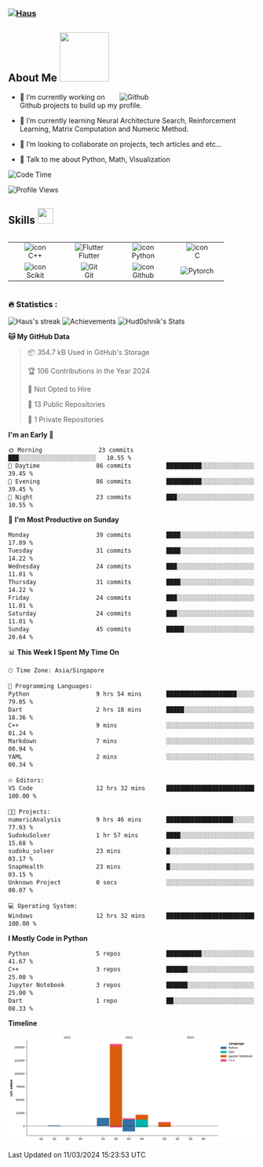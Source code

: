 <h3 align="left"><a href="https://Haus226.github.io/">
   <img alt="Haus" src="https://readme-typing-svg.herokuapp.com?font=Fira+Code&pause=1000&random=false&width=435&lines=Haus;AI%2FMath+enthusiast&width=440&height=60&color=68C3D4&vCenter=true&size=60" alt="Typing SVG"></a>
</h3>

<h2> About Me <img src = "https://raw.githubusercontent.com/rahulbanerjee26/githubProfileReadmeGenerator/main/gifs/eatSleepCodeRepeat.gif" width = 100px height='100px'></h2>

<img width="55%" align="right" alt="Github" src="https://raw.githubusercontent.com/rahulbanerjee26/githubProfileReadmeGenerator/47a1a7b035154ce002fffc42e803b6ca8acbc4f3/gifs/git-header.svg" />


- 🔭 I’m currently working on Github projects to build up my profile.

- 🌱 I’m currently learning Neural Architecture Search, Reinforcement Learning, Matrix Computation and Numeric Method.

- 👯 I’m looking to collaborate on projects, tech articles and etc... 

- 💬 Talk to me about Python, Math, Visualization
  
![Code Time](http://img.shields.io/badge/Code%20Time-27%20hrs%2023%20mins-blue)

![Profile Views](http://img.shields.io/badge/Profile%20Views-180-blue)
<h2> Skills <img src = "https://raw.githubusercontent.com/rahulbanerjee26/githubProfileReadmeGenerator/main/gifs/code.gif" width = 32px height=32px> </h2>


<div style="display: flex; justify-content: center;">
  <table>
    <tr>
      <td align="center" width="96">
        <img src="https://techstack-generator.vercel.app/cpp-icon.svg" alt="icon" width="65" height="65" />
        <br>C++
      </td>
      <td align="center" width="96">
        <img src="https://raw.githubusercontent.com/rahulbanerjee26/githubAboutMeGenerator/main/icons/flutter.svg" width="65" height="65" alt="Flutter" />
        <br>Flutter
      </td>
      <td align="center" width="96">
        <img src="https://techstack-generator.vercel.app/python-icon.svg" alt="icon" width="65" height="65" />
        <br>Python
      </td>
            <td align="center" width="96">
        <img src='https://raw.githubusercontent.com/rahulbanerjee26/githubAboutMeGenerator/main/icons/c.svg' alt="icon" width="65" height="65" />
        <br>C
      </td>
    </tr>
    <tr>
          <td align="center" width="96">
        <img src='https://raw.githubusercontent.com/rahulbanerjee26/githubAboutMeGenerator/main/icons/scikit.svg' alt="icon" width="65" height="65" />
        <br>Scikit
      </td>
      <td align="center" width="96">
        <img src="https://user-images.githubusercontent.com/25181517/192108372-f71d70ac-7ae6-4c0d-8395-51d8870c2ef0.png"
          width="48" height="48" alt="Git" />
        <br>Git
      </td>
      <td align="center" width="96">
        <img src="https://techstack-generator.vercel.app/github-icon.svg" alt="icon" width="65" height="65" />
        <br>Github
      </td>
            <td align="center" width="96">
          <img src='https://raw.githubusercontent.com/rahulbanerjee26/githubAboutMeGenerator/main/icons/pytorch.svg' width="48" height="48" alt="Pytorch" />

  </table>
</div>


<h3>🔥 Statistics :</h3>


<img alt="Haus's streak" src="http://github-readme-streak-stats.herokuapp.com?user=Haus226&theme=monokai&hide_border=true&date_format=j%20M%5B%20Y%5D&background=1F222E&stroke=FFFFFF&currStreakLabel=FFE8D1&sideLabels=FFE8D1&ring=68C3D4&fire=568EA3&currStreakNum=FFFFFF&sideNums=68C3D4"/>


<img alt="Achievements" src="https://github-profile-trophy.vercel.app/?username=Haus226&theme=nord&title=MultiLanguage,Commits,Followers,Stars&no-frame=true&margin-w=18"/>
<img alt="Hud0shnik's Stats" src="https://denvercoder1-github-readme-stats.vercel.app/api/?username=Haus226&show_icons=true&include_all_commits=true&count_private=true&theme=react&hide_border=true&bg_color=1F222E&title_color=68C3D4&icon_color=FFE8D1&hide_title=true&hide=contribs"/>



<!--START_SECTION:waka-->



**🐱 My GitHub Data** 

> 📦 354.7 kB Used in GitHub's Storage 
 > 
> 🏆 106 Contributions in the Year 2024
 > 
> 🚫 Not Opted to Hire
 > 
> 📜 13 Public Repositories 
 > 
> 🔑 1 Private Repositories 
 > 
**I'm an Early 🐤** 

```text
🌞 Morning                23 commits          ███░░░░░░░░░░░░░░░░░░░░░░   10.55 % 
🌆 Daytime                86 commits          ██████████░░░░░░░░░░░░░░░   39.45 % 
🌃 Evening                86 commits          ██████████░░░░░░░░░░░░░░░   39.45 % 
🌙 Night                  23 commits          ███░░░░░░░░░░░░░░░░░░░░░░   10.55 % 
```
📅 **I'm Most Productive on Sunday** 

```text
Monday                   39 commits          ████░░░░░░░░░░░░░░░░░░░░░   17.89 % 
Tuesday                  31 commits          ████░░░░░░░░░░░░░░░░░░░░░   14.22 % 
Wednesday                24 commits          ███░░░░░░░░░░░░░░░░░░░░░░   11.01 % 
Thursday                 31 commits          ████░░░░░░░░░░░░░░░░░░░░░   14.22 % 
Friday                   24 commits          ███░░░░░░░░░░░░░░░░░░░░░░   11.01 % 
Saturday                 24 commits          ███░░░░░░░░░░░░░░░░░░░░░░   11.01 % 
Sunday                   45 commits          █████░░░░░░░░░░░░░░░░░░░░   20.64 % 
```


📊 **This Week I Spent My Time On** 

```text
🕑︎ Time Zone: Asia/Singapore

💬 Programming Languages: 
Python                   9 hrs 54 mins       ████████████████████░░░░░   79.05 % 
Dart                     2 hrs 18 mins       █████░░░░░░░░░░░░░░░░░░░░   18.36 % 
C++                      9 mins              ░░░░░░░░░░░░░░░░░░░░░░░░░   01.24 % 
Markdown                 7 mins              ░░░░░░░░░░░░░░░░░░░░░░░░░   00.94 % 
YAML                     2 mins              ░░░░░░░░░░░░░░░░░░░░░░░░░   00.34 % 

🔥 Editors: 
VS Code                  12 hrs 32 mins      █████████████████████████   100.00 % 

🐱‍💻 Projects: 
numericAnalysis          9 hrs 46 mins       ███████████████████░░░░░░   77.93 % 
SudokuSolver             1 hr 57 mins        ████░░░░░░░░░░░░░░░░░░░░░   15.68 % 
sudoku_solver            23 mins             █░░░░░░░░░░░░░░░░░░░░░░░░   03.17 % 
SnapHealth               23 mins             █░░░░░░░░░░░░░░░░░░░░░░░░   03.15 % 
Unknown Project          0 secs              ░░░░░░░░░░░░░░░░░░░░░░░░░   00.07 % 

💻 Operating System: 
Windows                  12 hrs 32 mins      █████████████████████████   100.00 % 
```

**I Mostly Code in Python** 

```text
Python                   5 repos             ██████████░░░░░░░░░░░░░░░   41.67 % 
C++                      3 repos             ██████░░░░░░░░░░░░░░░░░░░   25.00 % 
Jupyter Notebook         3 repos             ██████░░░░░░░░░░░░░░░░░░░   25.00 % 
Dart                     1 repo              ██░░░░░░░░░░░░░░░░░░░░░░░   08.33 % 
```



**Timeline**

![Lines of Code chart](https://raw.githubusercontent.com/Haus226/Haus226/main/assets/bar_graph.png)


 Last Updated on 11/03/2024 15:23:53 UTC
<!--END_SECTION:waka-->




